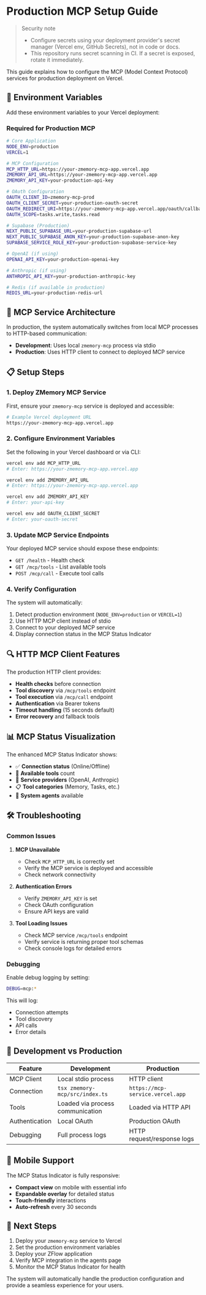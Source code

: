 # Production MCP Setup Guide

> Security note
> - Configure secrets using your deployment provider's secret manager (Vercel env, GitHub Secrets), not in code or docs.
> - This repository runs secret scanning in CI. If a secret is exposed, rotate it immediately.

This guide explains how to configure the MCP (Model Context Protocol) services for production deployment on Vercel.

## 🚀 Environment Variables

Add these environment variables to your Vercel deployment:

### Required for Production MCP

```bash
# Core Application
NODE_ENV=production
VERCEL=1

# MCP Configuration
MCP_HTTP_URL=https://your-zmemory-mcp-app.vercel.app
ZMEMORY_API_URL=https://your-zmemory-mcp-app.vercel.app
ZMEMORY_API_KEY=your-production-api-key

# OAuth Configuration
OAUTH_CLIENT_ID=zmemory-mcp-prod
OAUTH_CLIENT_SECRET=your-production-oauth-secret
OAUTH_REDIRECT_URI=https://your-zmemory-mcp-app.vercel.app/oauth/callback
OAUTH_SCOPE=tasks.write,tasks.read

# Supabase (Production)
NEXT_PUBLIC_SUPABASE_URL=your-production-supabase-url
NEXT_PUBLIC_SUPABASE_ANON_KEY=your-production-supabase-anon-key
SUPABASE_SERVICE_ROLE_KEY=your-production-supabase-service-key

# OpenAI (if using)
OPENAI_API_KEY=your-production-openai-key

# Anthropic (if using)
ANTHROPIC_API_KEY=your-production-anthropic-key

# Redis (if available in production)
REDIS_URL=your-production-redis-url
```

## 🔧 MCP Service Architecture

In production, the system automatically switches from local MCP processes to HTTP-based communication:

- **Development**: Uses local `zmemory-mcp` process via stdio
- **Production**: Uses HTTP client to connect to deployed MCP service

## 📋 Setup Steps

### 1. Deploy ZMemory MCP Service

First, ensure your `zmemory-mcp` service is deployed and accessible:

```bash
# Example Vercel deployment URL
https://your-zmemory-mcp-app.vercel.app
```

### 2. Configure Environment Variables

Set the following in your Vercel dashboard or via CLI:

```bash
vercel env add MCP_HTTP_URL
# Enter: https://your-zmemory-mcp-app.vercel.app

vercel env add ZMEMORY_API_URL
# Enter: https://your-zmemory-mcp-app.vercel.app

vercel env add ZMEMORY_API_KEY
# Enter: your-api-key

vercel env add OAUTH_CLIENT_SECRET
# Enter: your-oauth-secret
```

### 3. Update MCP Service Endpoints

Your deployed MCP service should expose these endpoints:

- `GET /health` - Health check
- `GET /mcp/tools` - List available tools
- `POST /mcp/call` - Execute tool calls

### 4. Verify Configuration

The system will automatically:

1. Detect production environment (`NODE_ENV=production` or `VERCEL=1`)
2. Use HTTP MCP client instead of stdio
3. Connect to your deployed MCP service
4. Display connection status in the MCP Status Indicator

## 🔍 HTTP MCP Client Features

The production HTTP client provides:

- **Health checks** before connection
- **Tool discovery** via `/mcp/tools` endpoint
- **Tool execution** via `/mcp/call` endpoint
- **Authentication** via Bearer tokens
- **Timeout handling** (15 seconds default)
- **Error recovery** and fallback tools

## 📊 MCP Status Visualization

The enhanced MCP Status Indicator shows:

- ✅ **Connection status** (Online/Offline)
- 🔧 **Available tools** count
- 🔌 **Service providers** (OpenAI, Anthropic)
- 📋 **Tool categories** (Memory, Tasks, etc.)
- 🚀 **System agents** available

## 🛠️ Troubleshooting

### Common Issues

1. **MCP Unavailable**
   - Check `MCP_HTTP_URL` is correctly set
   - Verify the MCP service is deployed and accessible
   - Check network connectivity

2. **Authentication Errors**
   - Verify `ZMEMORY_API_KEY` is set
   - Check OAuth configuration
   - Ensure API keys are valid

3. **Tool Loading Issues**
   - Check MCP service `/mcp/tools` endpoint
   - Verify service is returning proper tool schemas
   - Check console logs for detailed errors

### Debugging

Enable debug logging by setting:

```bash
DEBUG=mcp:*
```

This will log:
- Connection attempts
- Tool discovery
- API calls
- Error details

## 🔄 Development vs Production

| Feature | Development | Production |
|---------|-------------|------------|
| MCP Client | Local stdio process | HTTP client |
| Connection | `tsx zmemory-mcp/src/index.ts` | `https://mcp-service.vercel.app` |
| Tools | Loaded via process communication | Loaded via HTTP API |
| Authentication | Local OAuth | Production OAuth |
| Debugging | Full process logs | HTTP request/response logs |

## 📱 Mobile Support

The MCP Status Indicator is fully responsive:

- **Compact view** on mobile with essential info
- **Expandable overlay** for detailed status
- **Touch-friendly** interactions
- **Auto-refresh** every 30 seconds

## 🎯 Next Steps

1. Deploy your `zmemory-mcp` service to Vercel
2. Set the production environment variables
3. Deploy your ZFlow application
4. Verify MCP integration in the agents page
5. Monitor the MCP Status Indicator for health

The system will automatically handle the production configuration and provide a seamless experience for your users.
